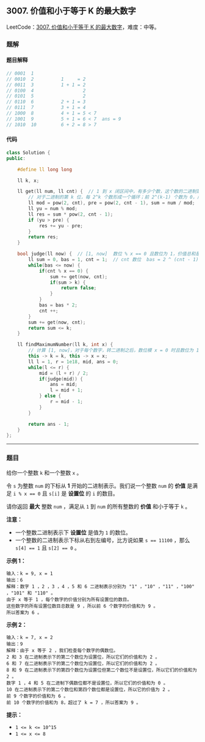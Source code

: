 ## 3007. 价值和小于等于 K 的最大数字

LeetCode：[3007. 价值和小于等于 K 的最大数字](https://leetcode.cn/problems/maximum-number-that-sum-of-the-prices-is-less-than-or-equal-to-k/)，难度：中等。

### 题解

#### 题目解释

```c++
// 0001  1
// 0010  2          1     = 2
// 0011  3          1 + 1 = 2
// 0100  4                  2
// 0101  5                  2
// 0110  6          2 + 1 = 3
// 0111  7          3 + 1 = 4
// 1000  8          4 + 1 = 5 < 7
// 1001  9          5 + 1 = 6 < 7  ans = 9
// 1010  10         6 + 2 = 8 > 7
```

#### 代码

```c++
class Solution {
public:

    #define ll long long

    ll k, x;

    ll get(ll num, ll cnt) {  // 1 到 x 闭区间中，有多少个数，这个数的二进制第 k 位是1
        // 对于二进制的第 k 位，每 2^k 个数形成一个循环；前 2^(k-1) 个数为 0，后 2^(k-1) 个数为 1
        ll mod = pow(2, cnt), pre = pow(2, cnt - 1), sum = num / mod;
        ll yu = num % mod;
        ll res = sum * pow(2, cnt - 1);
        if (yu > pre) {
            res += yu - pre;
        }
        return res;
    }

    bool judge(ll now) {  // [1, now]  数位 % x == 0 且数位为 1，价值总和是否小于 k
        ll sum = 0, bas = 1, cnt = 1;  // cnt 数位  bas = 2 ^ (cnt - 1)
        while(bas <= now) {
            if(cnt % x == 0) {
                sum += get(now, cnt);
                if(sum > k) {
                    return false;
                }
            }
            bas = bas * 2;
            cnt ++;
        }
        sum += get(now, cnt);
        return sum <= k;
    }

    ll findMaximumNumber(ll k, int x) {
        // 计算 [1, now]，对于每个数字，转二进制之后，数位模 x = 0 时且数位为 1 的价值总和
        this -> k = k, this -> x = x;
        ll l = 1, r = 1e18, mid, ans = 0;
        while(l <= r) {
            mid = (l + r) / 2;
            if(judge(mid)) {
                ans = mid;
                l = mid + 1;
            } else {
                r = mid - 1;
            }
        }

        return ans - 1;
    }
};
```



---



### 题目

给你一个整数 `k` 和一个整数 `x` 。

令 `s` 为整数 `num` 的下标从 **1** 开始的二进制表示。我们说一个整数 `num` 的 **价值** 是满足 `i % x == 0` 且 `s[i]` 是 **设置位** 的 `i` 的数目。

请你返回 **最大** 整数 `num` ，满足从 `1` 到 `num` 的所有整数的 **价值** 和小于等于 `k` 。

**注意：**

- 一个整数二进制表示下 **设置位** 是值为 `1` 的数位。
- 一个整数的二进制表示下标从右到左编号，比方说如果 `s == 11100` ，那么 `s[4] == 1` 且 `s[2] == 0` 。

 

**示例 1：**

```
输入：k = 9, x = 1
输出：6
解释：数字 1 ，2 ，3 ，4 ，5 和 6 二进制表示分别为 "1" ，"10" ，"11" ，"100" ，"101" 和 "110" 。
由于 x 等于 1 ，每个数字的价值分别为所有设置位的数目。
这些数字的所有设置位数目总数是 9 ，所以前 6 个数字的价值和为 9 。
所以答案为 6 。
```

**示例 2：**

```
输入：k = 7, x = 2
输出：9
解释：由于 x 等于 2 ，我们检查每个数字的偶数位。
2 和 3 在二进制表示下的第二个数位为设置位，所以它们的价值和为 2 。
6 和 7 在二进制表示下的第二个数位为设置位，所以它们的价值和为 2 。
8 和 9 在二进制表示下的第四个数位为设置位但第二个数位不是设置位，所以它们的价值和为 2 。
数字 1 ，4 和 5 在二进制下偶数位都不是设置位，所以它们的价值和为 0 。
10 在二进制表示下的第二个数位和第四个数位都是设置位，所以它的价值为 2 。
前 9 个数字的价值和为 6 。
前 10 个数字的价值和为 8，超过了 k = 7 ，所以答案为 9 。
```

 

**提示：**

- `1 <= k <= 10^15`
- `1 <= x <= 8`


